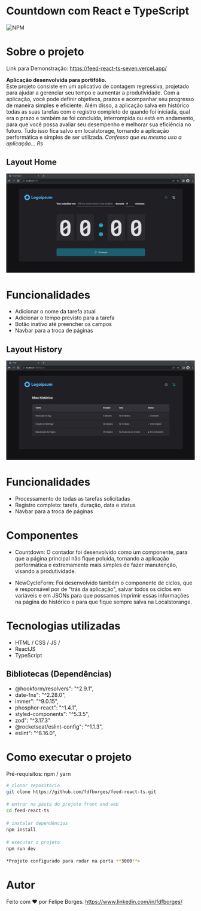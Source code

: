 # Countdown com React e TypeScript
![NPM](https://img.shields.io/badge/license-MIT-%23259db9)

# Sobre o projeto

Link para Demonstração: https://feed-react-ts-seven.vercel.app/

**Aplicação desenvolvida para portifólio.**<br>
Este projeto consiste em um aplicativo de contagem regressiva, projetado para ajudar a gerenciar seu tempo e aumentar a produtividade. Com a aplicação, você pode definir objetivos, prazos e acompanhar seu progresso de maneira simples e eficiente. Além disso, a aplicação salva em histórico todas as suas tarefas com o registro completo de quando foi iniciada, qual era o prazo e também se foi concluída, interrompida ou está em andamento, para que você possa avaliar seu desempenho e melhorar sua eficiência no futuro. Tudo isso fica salvo em localstorage, tornando a aplicação performática e simples de ser utilizada.
*Confesso que eu mesmo uso a aplicação... Rs*

## Layout Home
![Web 1](./src/assets/assetsformd/home-img.png)

# Funcionalidades 
* Adicionar o nome da tarefa atual
* Adicionar o tempo previsto para a tarefa
* Botão inativo até preencher os campos
* Navbar para a troca de páginas

## Layout History
![Web 1](./src/assets/assetsformd/history-img.png)

# Funcionalidades 
* Processamento de todas as tarefas solicitadas
* Registro completo: tarefa, duração, data e status
* Navbar para a troca de páginas

# Componentes
* Countdown:
 O contador foi desenvolvido como um componente, para que a página principal não fique poluida, tornando a aplicação performática e extremamente mais simples de fazer manutenção, visando a produtividade.

* NewCycleForm:
  Foi desenvolvido também o componente de ciclos, que é responsável por de "trás da aplicação", salvar todos os ciclos em variáveis e em JSONs para que possamos imprimir essas informações na página do histórico e para que fique sempre salva na Localstorange.



# Tecnologias utilizadas
- HTML / CSS / JS / 
- ReactJS
- TypeScript

## Bibliotecas (Dependências)

- @hookform/resolvers": "^2.9.1",
- date-fns": "^2.28.0",
- immer": "^9.0.15",
- phosphor-react": "^1.4.1",
- styled-components": "^5.3.5",
- zod": "^3.17.3"
- @rocketseat/eslint-config": "^1.1.3",
- eslint": "^8.16.0",

# Como executar o projeto

Pré-requisitos: npm / yarn

```bash
# clonar repositório
git clone https://github.com/fdfborges/feed-react-ts.git

# entrar na pasta do projeto front end web
cd feed-react-ts

# instalar dependências
npm install

# executar o projeto
npm run dev

*Projeto configurado para rodar na porta **3000**>
```

# Autor
Feito com ❤️ por Felipe Borges.
https://www.linkedin.com/in/fdfborges/